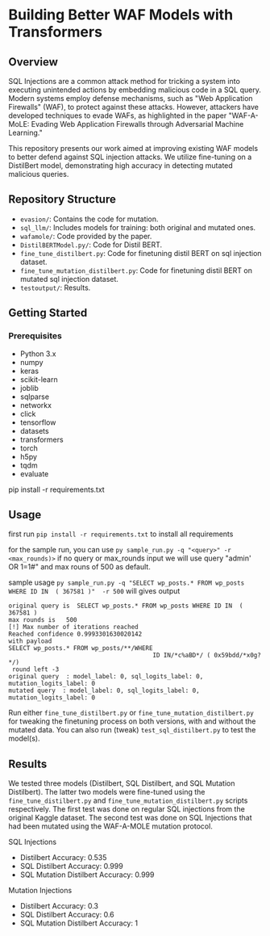 # Building Better WAF Models with Transformers

## Overview

SQL Injections are a common attack method for tricking a system into executing unintended actions by embedding malicious code in a SQL query. Modern systems employ defense mechanisms, such as "Web Application Firewalls" (WAF), to protect against these attacks. However, attackers have developed techniques to evade WAFs, as highlighted in the paper "WAF-A-MoLE: Evading Web Application Firewalls through Adversarial Machine Learning."

This repository presents our work aimed at improving existing WAF models to better defend against SQL injection attacks. We utilize fine-tuning on a DistilBert model, demonstrating high accuracy in detecting mutated malicious queries.

## Repository Structure

- `evasion/`: Contains the code for mutation.
- `sql_llm/`: Includes models for training: both original and mutated ones.
- `wafamole/`: Code provided by the paper.
- `DistilBERTModel.py/`: Code for Distil BERT.
- `fine_tune_distilbert.py`: Code for finetuning distil BERT on sql injection dataset.
- `fine_tune_mutation_distilbert.py`:  Code for finetuning distil BERT on mutated sql injection dataset.
- `testoutput/`: Results.

## Getting Started

### Prerequisites

- Python 3.x
- numpy
- keras
- scikit-learn
- joblib
- sqlparse
- networkx
- click
- tensorflow
- datasets
- transformers
- torch
- h5py
- tqdm
- evaluate

pip install -r requirements.txt

## Usage

first run `pip install -r requirements.txt` to install all requirements

for the sample run, you can use `py sample_run.py -q "<query>" -r <max_rounds)>` if no query or max_rounds input we will
use query "admin' OR 1=1#" and max rouns of 500 as default. 

sample usage `py sample_run.py -q "SELECT wp_posts.* FROM wp_posts WHERE ID IN  ( 367581 )"  -r 500`
will gives output 
````
original query is  SELECT wp_posts.* FROM wp_posts WHERE ID IN  ( 367581 )
max rounds is   500
[!] Max number of iterations reached
Reached confidence 0.9993301630020142
with payload
SELECT wp_posts.* FROM wp_posts/**/WHERE
                                        ID IN/*c%aBD*/ ( 0x59bdd/*x0g?*/)
 round left -3
original query  : model_label: 0, sql_logits_label: 0, mutation_logits_label: 0
mutated query  : model_label: 0, sql_logits_label: 0, mutation_logits_label: 0
````



Run either `fine_tune_distilbert.py` or `fine_tune_mutation_distilbert.py` for tweaking the finetuning process on both versions, with and without the mutated data. You can also run (tweak) `test_sql_distilbert.py` to test the model(s).


## Results

We tested three models (Distilbert, SQL Distilbert, and SQL Mutation Distilbert). The latter two models were fine-tuned using the `fine_tune_distilbert.py` and `fine_tune_mutation_distilbert.py` scripts respectively. The first test was done on regular SQL injections from the original Kaggle dataset. The second test was done on SQL Injections that had been mutated using the WAF-A-MOLE mutation protocol.

SQL Injections
- Distilbert Accuracy: 0.535
- SQL Distilbert Accuracy: 0.999
- SQL Mutation Distilbert Accuracy: 0.999

Mutation Injections
- Distilbert Accuracy: 0.3
- SQL Distilbert Accuracy: 0.6
- SQL Mutation Distilbert Accuracy: 1
